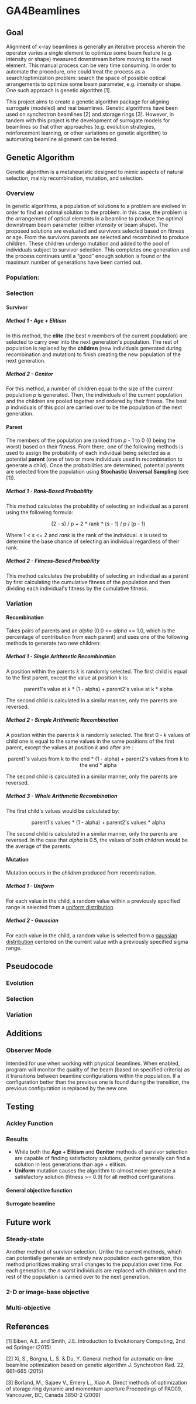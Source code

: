 # GA4Beamlines

## Goal
Alignment of x-ray beamlines is generally an iterative process wherein the operator varies a single element to optimize some beam feature (e.g. intensity or shape) measured downstream before moving to the next element. This manual process can be very time consuming.  In order to automate the procedure, one could treat the process as a search/optimization problem: search the space of possible optical arrangements to optimize some beam parameter, e.g. intensity or shape. One such approach is genetic algorithm [1].

This project aims to create a genetic algorithm package for aligning surrogate (modeled) and real beamlines. Genetic algorithms have been used on synchrotron beamlines [2] and storage rings [3]. However, in tandem with this project is the development of surrogate models for beamlines so that other approaches (e.g. evolution strategies, reinforcement learning, or other variations on genetic algorithm) to automating beamline alignment can be tested.

## Genetic Algorithm
Genetic algorithm is a metaheuristic designed to mimic aspects of natural selection, mainly recombination, mutation, and selection.

### Overview
In genetic algorithms, a population of solutions to a problem are evolved in order to find an optimal solution to the problem.  In this case, the problem is the arrangement of optical elements in a beamline to produce the optimal downstream beam parameter (either intensity or beam shape). The proposed solutions are evaluated and survivors selected based on fitness or age. From the survivors parents are selected and recombined to produce children.  These children undergo mutation and added to the pool of individuals subject to survivor selection. This completes one generation and the process continues until a “good” enough solution is found or the maximum number of generations have been carried out.

### Population:

### Selection
#### Survivor
##### Method 1 - Age + Elitism
In this method, the **elite** (the best *n* members of the current population) are selected to carry over into the next generation's population.  The rest of population is replaced by the **children** (new individuals generated during recombination and mutation) to finish creating the new population of the next generation.

##### Method 2 - Genitor
For this method, a number of children equal to the size of the current population *p* is generated.  Then, the individuals of the current population and the children are pooled together and ordered by their fitness.  The best *p* individuals of this pool are carried over to be the population of the next generation.

#### Parent
The members of the population are ranked from *p* - 1 to 0 (0 being the worst) based on their fitness.  From there, one of the following methods is used to assign the probability of each individual being selected as a potential **parent** (one of two or more individuals used in recombination to generate a child).  Once the probabilities are determined, potential parents are selected from the population using **Stochastic Universal Sampling** (see [1]).
##### Method 1 - Rank-Based Probability
This method calculates the probability of selecting an individual as a parent using the following formula:

<p style = "text-align: center;">(2 - s) / p + 2 * rank * (s - 1) / p / (p - 1)</p>

Where 1 < *s* <= 2 and *rank* is the rank of the individual.  *s* is used to determine the base chance of selecting an individual regardless of their rank.
##### Method 2 - Fitness-Based Probability
This method calculates the probability of selecting an individual as a parent by first calculating the cumulative fitness of the population and then dividing each individual's fitness by the cumulative fitness.


### Variation
#### Recombination
Takes pairs of parents and an  *alpha* (0.0 <= *alpha* <= 1.0, which is the percentage of contribution from each parent) and uses one of the following methods to generate two new children:
##### Method 1 - Single Arithmetic Recombination
A position within the parents *k* is randomly selected.  The first child is equal to the first parent, except the value at position *k* is:

<p style = "text-align: center;"> parent1's value at k * (1 - alpha) + parent2's value at k * alpha</p>

The second child is calculated in a similar manner, only the parents are reversed.
##### Method 2 - Simple Arithmetic Recombination
A position within the parents *k* is randomly selected.  The first 0 - *k* values of child one is equal to the same values in the same positions of the first parent, except the values at position *k* and after are :

<p style = "text-align: center;"> parent1's values from k to the end * (1 - alpha) + parent2's values from k to the end * alpha</p>

The second child is calculated in a similar manner, only the parents are reversed.
##### Method 3 - Whole Arithmetic Recombination
The first child's values would be calculated by:

<p style = "text-align: center;"> parent1's values * (1 - alpha) + parent2's values * alpha</p>

The second child is calculated in a similar manner, only the parents are reversed.  In the case that *alpha* is 0.5, the values of both children would be the average of the parents.

#### Mutation
Mutation occurs in the *children* produced from recombination.
##### Method 1 - Uniform
For each value in the child, a random value within a previously specified range is selected from a <ins>uniform distribution</ins>.
##### Method 2 - Gaussian
For each value in the child, a random value is selected from a <ins>gaussian distribution</ins> centered on the current value with a previously specified sigma range.

## Pseudocode
### Evolution
### Selection
### Variation

## Additions
### Observer Mode
Intended for use when working with physical beamlines.  When enabled, program will monitor the quality of the beam (based on specified criteria) as it transitions between beamline configurations within the population.  If a configuration better than the previous one is found during the transition, the previous configuration is replaced by the new one.

## Testing
### Ackley Function
### Results
- While both the **Age + Elitism** and **Genitor** methods of survivor selection are capable of finding satisfactory solutions, genitor generally can find a solution in less generations than age + elitism.
- **Uniform** mutation causes the algorithm to almost never generate a satisfactory solution (fitness >= 0.9) for all method configurations.
#### General objective function
#### Surrogate beamline

## Future work
### Steady-state
Another method of survivor selection.  Unlike the current methods, which can potentially generate an entirely new population each generation, this method prioritizes making small changes to the population over time.  For each generation, the *n* worst individuals are replaced with children and the rest of the population is carried over to the next generation.
### 2-D or image-base objective
### Multi-objective

## References
[1] Eiben, A.E. and Smith, J.E. Introduction to Evolutionary Computing, 2nd ed Springer (2015)

[2] Xi, S., Borgna, L. S. & Du, Y.  General method for automatic on-line beamline optimization based on genetic algorithm J. Synchrotron Rad. 22, 661–665 (2015)

[3] Borland, M., Sajaev  V., Emery L., Xiao A. Direct methods of optimization of storage ring dynamic and momentum aperture Proceedings of PAC09, Vancouver, BC, Canada 3850-2 (2009)
